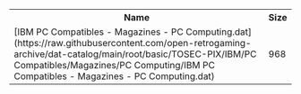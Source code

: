 <table>
<tr><th>Name</th><th>Size</th></tr>
<tr><td>[IBM PC Compatibles - Magazines - PC Computing.dat](https://raw.githubusercontent.com/open-retrogaming-archive/dat-catalog/main/root/basic/TOSEC-PIX/IBM/PC Compatibles/Magazines/PC Computing/IBM PC Compatibles - Magazines - PC Computing.dat)</td><td>968</td></tr>
</table>

